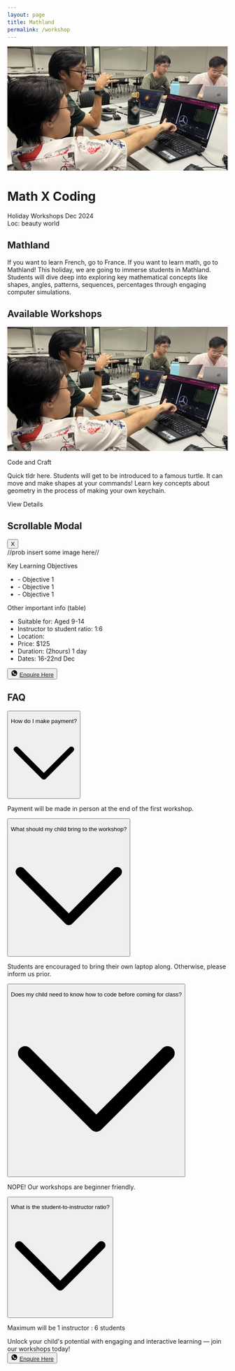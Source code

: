 ```yaml
---
layout: page
title: Mathland
permalink: /workshop
---
```

<div class="relative">
  <!-- Image -->
  <img class="object-cover w-full h-full brightness-50" src="/assets/lib/landing/wan_workshop_16x9.jpg" alt="Project Dojo students interacting with collaborative learning medium">

  <!-- Overlay Text -->
  <div class="absolute inset-0 flex items-center justify-center">
    <div class="my-24 text-center sm:my-36">
        <h1 class="text-6xl tracking-tighter sm:text-9xl">Math X Coding</h1>
        <div class="text-background">Holiday Workshops Dec 2024</div>
        <div class="text-background">Loc: beauty world</div>
    </div>
  </div>
</div>


<h2 class="my-8 text-4xl">Mathland</h2>
If you want to learn French, go to France. If you want to learn math, go to Mathland! This holiday, we are going to immerse students in Mathland. Students will dive deep into exploring key mathematical concepts like shapes, angles, patterns, sequences, percentages through engaging computer simulations.

<h2 class="my-8 text-4xl">Available Workshops</h2>


<!-- Trigger Button -->
<div class="grid grid-cols-1 gap-6 my-12 sm:grid-cols-2" onclick="openModal('modal1')">
    <div class="flex flex-col items-center justify-center w-full overflow-hidden rounded-lg bg-primary-light">
        <div>
            <img class="object-cover object-center w-full h-auto" src="/assets/lib/landing/wan_workshop_16x9.jpg" alt="Project Dojo students interacting with collaborative learning medium">
        </div>
        <div class="py-8 text-center sm:py-6">
            <p class="mb-2 text-xl font-bold text-text">Code and Craft</p>
            <p class="px-8 text-base sm:px-16 text-text ">
                Quick tldr here. Students will get to be introduced to a famous turtle. It can move and make shapes at your commands! Learn key concepts about geometry in the process of making your own keychain.
            </p>
            <div class="p-4 bg-primary">View Details</div>
        </div>
    </div>
</div>

<!-- Modal -->
<div id="modal1" class="fixed inset-0 z-50 flex items-center justify-center hidden bg-black/50">
  <div class="relative w-11/12 max-h-screen p-6 overflow-y-auto bg-white rounded-lg shadow-lg md:w-1/2">
    <!-- Modal Header -->
    <div class="sticky top-0 z-10 pb-2 bg-white border-b border-gray-200">
        <h2 class="text-xl font-bold">Scrollable Modal</h2>
        <!-- Close Button -->
        <button class="absolute top-0 right-0 px-4 py-2 text-white bg-red-500 rounded-lg" onclick="closeModal('modal1')">X</button>
    </div>
    <!-- Modal Content -->
    <div class="">
        //prob insert some image here//
        <p class="">
            Key Learning Objectives
        </p>
        <ul>
            <li>- Objective 1</li>
            <li>- Objective 1</li>
            <li>- Objective 1</li>
        </ul>
        <p class="">
            Other important info (table)
        </p>
        <ul>
            <li>Suitable for: Aged 9-14</li>
            <li>Instructor to student ratio: 1:6</li>
            <li>Location: </li>
            <li>Price: $125</li>
            <li>Duration: (2hours) 1 day</li>
            <li>Dates: 16-22nd Dec</li>
        </ul>
        <!-- Register now button -->
        <div class="flex justify-center">
            <button class="flex p-4 text-white rounded-md bg-primary">
                <svg xmlns="http://www.w3.org/2000/svg" width="16" height="16" viewBox="0 0 256 258"><defs><linearGradient id="logosWhatsappIcon0" x1="50%" x2="50%" y1="100%" y2="0%"><stop offset="0%" stop-color="#000"/><stop offset="100%" stop-color="#000"/></linearGradient><linearGradient id="logosWhatsappIcon1" x1="50%" x2="50%" y1="100%" y2="0%"><stop offset="0%" stop-color="#fff"/><stop offset="100%" stop-color="#fff"/></linearGradient></defs><path fill="url(#logosWhatsappIcon0)" d="M5.463 127.456c-.006 21.677 5.658 42.843 16.428 61.499L4.433 252.697l65.232-17.104a123 123 0 0 0 58.8 14.97h.054c67.815 0 123.018-55.183 123.047-123.01c.013-32.867-12.775-63.773-36.009-87.025c-23.23-23.25-54.125-36.061-87.043-36.076c-67.823 0-123.022 55.18-123.05 123.004"/><path fill="url(#logosWhatsappIcon1)" d="M1.07 127.416c-.007 22.457 5.86 44.38 17.014 63.704L0 257.147l67.571-17.717c18.618 10.151 39.58 15.503 60.91 15.511h.055c70.248 0 127.434-57.168 127.464-127.423c.012-34.048-13.236-66.065-37.3-90.15C194.633 13.286 162.633.014 128.536 0C58.276 0 1.099 57.16 1.071 127.416m40.24 60.376l-2.523-4.005c-10.606-16.864-16.204-36.352-16.196-56.363C22.614 69.029 70.138 21.52 128.576 21.52c28.3.012 54.896 11.044 74.9 31.06c20.003 20.018 31.01 46.628 31.003 74.93c-.026 58.395-47.551 105.91-105.943 105.91h-.042c-19.013-.01-37.66-5.116-53.922-14.765l-3.87-2.295l-40.098 10.513z"/><path fill="#fff" d="M96.678 74.148c-2.386-5.303-4.897-5.41-7.166-5.503c-1.858-.08-3.982-.074-6.104-.074c-2.124 0-5.575.799-8.492 3.984c-2.92 3.188-11.148 10.892-11.148 26.561s11.413 30.813 13.004 32.94c1.593 2.123 22.033 35.307 54.405 48.073c26.904 10.609 32.379 8.499 38.218 7.967c5.84-.53 18.844-7.702 21.497-15.139c2.655-7.436 2.655-13.81 1.859-15.142c-.796-1.327-2.92-2.124-6.105-3.716s-18.844-9.298-21.763-10.361c-2.92-1.062-5.043-1.592-7.167 1.597c-2.124 3.184-8.223 10.356-10.082 12.48c-1.857 2.129-3.716 2.394-6.9.801c-3.187-1.598-13.444-4.957-25.613-15.806c-9.468-8.442-15.86-18.867-17.718-22.056c-1.858-3.184-.199-4.91 1.398-6.497c1.431-1.427 3.186-3.719 4.78-5.578c1.588-1.86 2.118-3.187 3.18-5.311c1.063-2.126.531-3.986-.264-5.579c-.798-1.593-6.987-17.343-9.819-23.64"/></svg>
                <a class="ml-2" href="https://wa.me/6590181531?text=Hello,%20I'm%20interested%20in%20signing%20my%20kids%20up%20for%20this%20Dec%20Workshop">Enquire Here</a>
            </button>
        </div>
    </div>
  </div>
</div>



<!-- FAQ -->
<h2 class="my-8 text-4xl">FAQ</h2>
<div class="px-4 pb-16 mx-auto sm:max-w-xl md:max-w-full lg:max-w-screen-xl md:px-24 lg:px-8 lg:pb-20">
  <div class="max-w-xl sm:mx-auto lg:max-w-2xl">
    <div class="space-y-4">
        <!-- Question -->
      <div class="border-b">
        <button type="button" aria-label="Open item" title="Open item" class="flex items-center justify-between w-full p-4 focus:outline-none" onclick="toggleAccordion(this)">
          <p class="text-left">How do I make payment?</p>
          <svg viewBox="0 0 24 24" class="w-3 text-gray-600 transition-transform duration-200"><polyline fill="none" stroke="currentColor" stroke-width="2" stroke-linecap="round" stroke-miterlimit="10" points="2,7 12,17 22,7" stroke-linejoin="round"></polyline></svg>
        </button>
        <div class="hidden p-4 pt-0"><p class="text-gray-700">Payment will be made in person at the end of the first workshop. </p></div>
      </div>
        <!-- Question -->
      <div class="border-b">
        <button type="button" aria-label="Open item" title="Open item" class="flex items-center justify-between w-full p-4 focus:outline-none" onclick="toggleAccordion(this)">
          <p class="text-left">What should my child bring to the workshop?</p>
          <svg viewBox="0 0 24 24" class="w-3 text-gray-600 transition-transform duration-200"><polyline fill="none" stroke="currentColor" stroke-width="2" stroke-linecap="round" stroke-miterlimit="10" points="2,7 12,17 22,7" stroke-linejoin="round"></polyline></svg>
        </button>
        <div class="hidden p-4 pt-0"><p class="text-gray-700">Students are encouraged to bring their own laptop along. Otherwise, please inform us prior.</p></div>
      </div>
        <!-- Question -->
      <div class="border-b">
        <button type="button" aria-label="Open item" title="Open item" class="flex items-center justify-between w-full p-4 focus:outline-none" onclick="toggleAccordion(this)">
          <p class="text-left">Does my child need to know how to code before coming for class?</p>
          <svg viewBox="0 0 24 24" class="w-3 text-gray-600 transition-transform duration-200"><polyline fill="none" stroke="currentColor" stroke-width="2" stroke-linecap="round" stroke-miterlimit="10" points="2,7 12,17 22,7" stroke-linejoin="round"></polyline></svg>
        </button>
        <div class="hidden p-4 pt-0"><p class="text-gray-700">NOPE! Our workshops are beginner friendly.</p></div>
      </div>
        <!-- Question -->
      <div class="border-b">
        <button type="button" aria-label="Open item" title="Open item" class="flex items-center justify-between w-full p-4 focus:outline-none" onclick="toggleAccordion(this)">
          <p class="text-left">What is the student-to-instructor ratio?</p>
          <svg viewBox="0 0 24 24" class="w-3 text-gray-600 transition-transform duration-200"><polyline fill="none" stroke="currentColor" stroke-width="2" stroke-linecap="round" stroke-miterlimit="10" points="2,7 12,17 22,7" stroke-linejoin="round"></polyline></svg>
        </button>
        <div class="hidden p-4 pt-0"><p class="text-gray-700">Maximum will be 1 instructor : 6 students</p></div>
      </div>
    </div>
  </div>
</div>


<!-- WhatsApp Button -->
<div class="p-8 rounded-md bg-primary-light">
    <div class="mb-6 text-lg sm:text-3xl sm:mx-24 text-text">Unlock your child's potential with engaging and interactive learning — join our workshops today!</div>
    <div class="flex justify-center">
        <button class="flex p-4 text-white rounded-md bg-primary">
            <svg xmlns="http://www.w3.org/2000/svg" width="16" height="16" viewBox="0 0 256 258"><defs><linearGradient id="logosWhatsappIcon0" x1="50%" x2="50%" y1="100%" y2="0%"><stop offset="0%" stop-color="#000"/><stop offset="100%" stop-color="#000"/></linearGradient><linearGradient id="logosWhatsappIcon1" x1="50%" x2="50%" y1="100%" y2="0%"><stop offset="0%" stop-color="#fff"/><stop offset="100%" stop-color="#fff"/></linearGradient></defs><path fill="url(#logosWhatsappIcon0)" d="M5.463 127.456c-.006 21.677 5.658 42.843 16.428 61.499L4.433 252.697l65.232-17.104a123 123 0 0 0 58.8 14.97h.054c67.815 0 123.018-55.183 123.047-123.01c.013-32.867-12.775-63.773-36.009-87.025c-23.23-23.25-54.125-36.061-87.043-36.076c-67.823 0-123.022 55.18-123.05 123.004"/><path fill="url(#logosWhatsappIcon1)" d="M1.07 127.416c-.007 22.457 5.86 44.38 17.014 63.704L0 257.147l67.571-17.717c18.618 10.151 39.58 15.503 60.91 15.511h.055c70.248 0 127.434-57.168 127.464-127.423c.012-34.048-13.236-66.065-37.3-90.15C194.633 13.286 162.633.014 128.536 0C58.276 0 1.099 57.16 1.071 127.416m40.24 60.376l-2.523-4.005c-10.606-16.864-16.204-36.352-16.196-56.363C22.614 69.029 70.138 21.52 128.576 21.52c28.3.012 54.896 11.044 74.9 31.06c20.003 20.018 31.01 46.628 31.003 74.93c-.026 58.395-47.551 105.91-105.943 105.91h-.042c-19.013-.01-37.66-5.116-53.922-14.765l-3.87-2.295l-40.098 10.513z"/><path fill="#fff" d="M96.678 74.148c-2.386-5.303-4.897-5.41-7.166-5.503c-1.858-.08-3.982-.074-6.104-.074c-2.124 0-5.575.799-8.492 3.984c-2.92 3.188-11.148 10.892-11.148 26.561s11.413 30.813 13.004 32.94c1.593 2.123 22.033 35.307 54.405 48.073c26.904 10.609 32.379 8.499 38.218 7.967c5.84-.53 18.844-7.702 21.497-15.139c2.655-7.436 2.655-13.81 1.859-15.142c-.796-1.327-2.92-2.124-6.105-3.716s-18.844-9.298-21.763-10.361c-2.92-1.062-5.043-1.592-7.167 1.597c-2.124 3.184-8.223 10.356-10.082 12.48c-1.857 2.129-3.716 2.394-6.9.801c-3.187-1.598-13.444-4.957-25.613-15.806c-9.468-8.442-15.86-18.867-17.718-22.056c-1.858-3.184-.199-4.91 1.398-6.497c1.431-1.427 3.186-3.719 4.78-5.578c1.588-1.86 2.118-3.187 3.18-5.311c1.063-2.126.531-3.986-.264-5.579c-.798-1.593-6.987-17.343-9.819-23.64"/></svg>
            <a class="ml-2" href="https://wa.me/6590181531?text=Hello,%20I'm%20interested%20in%20signing%20my%20kids%20up%20for%20this%20Dec%20Workshop">Enquire Here</a>
        </button>
    </div>
</div>





<script>
    // Modal Script
    function openModal(modalId) {
        document.getElementById(modalId).classList.remove('hidden');
    }

    function closeModal(modalId) {
        document.getElementById(modalId).classList.add('hidden');
    }

    // Accordion Script
    function toggleAccordion(button) {
        const content = button.nextElementSibling;
        const icon = button.querySelector('svg');

        if (content.classList.contains('hidden')) {
            // Open accordion
            content.classList.remove('hidden');
            icon.classList.add('rotate-180');
        } else {
            // Close accordion
            content.classList.add('hidden');
            icon.classList.remove('rotate-180');
        }
    }
</script>
